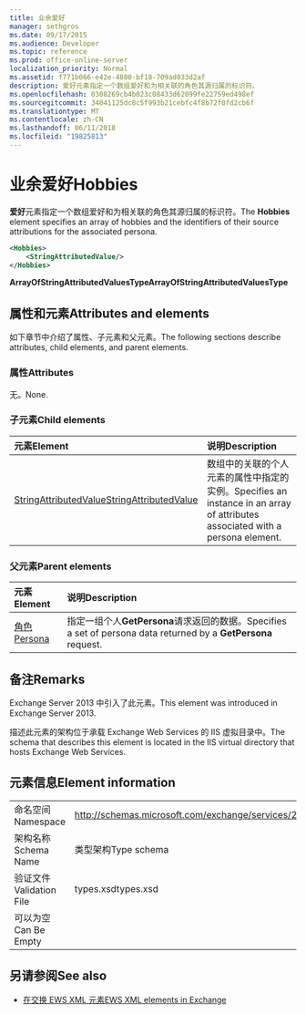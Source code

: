 ```yaml
---
title: 业余爱好
manager: sethgros
ms.date: 09/17/2015
ms.audience: Developer
ms.topic: reference
ms.prod: office-online-server
localization_priority: Normal
ms.assetid: f771b066-e42e-4880-bf18-709ad033d2af
description: 爱好元素指定一个数组爱好和为相关联的角色其源归属的标识符。
ms.openlocfilehash: 0308269cb4b023c08433d62099fe22759ed498ef
ms.sourcegitcommit: 34041125dc8c5f993b21cebfc4f8b72f0fd2cb6f
ms.translationtype: MT
ms.contentlocale: zh-CN
ms.lasthandoff: 06/11/2018
ms.locfileid: "19825813"
---
```

# <a name="hobbies"></a><span data-ttu-id="cf705-103">业余爱好</span><span class="sxs-lookup"><span data-stu-id="cf705-103">Hobbies</span></span>

<span data-ttu-id="cf705-104">**爱好**元素指定一个数组爱好和为相关联的角色其源归属的标识符。</span><span class="sxs-lookup"><span data-stu-id="cf705-104">The **Hobbies** element specifies an array of hobbies and the identifiers of their source attributions for the associated persona.</span></span> 
  
```XML
<Hobbies>
    <StringAttributedValue/>
</Hobbies>
```

 <span data-ttu-id="cf705-105">**ArrayOfStringAttributedValuesType**</span><span class="sxs-lookup"><span data-stu-id="cf705-105">**ArrayOfStringAttributedValuesType**</span></span>
## <a name="attributes-and-elements"></a><span data-ttu-id="cf705-106">属性和元素</span><span class="sxs-lookup"><span data-stu-id="cf705-106">Attributes and elements</span></span>

<span data-ttu-id="cf705-107">如下章节中介绍了属性、子元素和父元素。</span><span class="sxs-lookup"><span data-stu-id="cf705-107">The following sections describe attributes, child elements, and parent elements.</span></span>
  
### <a name="attributes"></a><span data-ttu-id="cf705-108">属性</span><span class="sxs-lookup"><span data-stu-id="cf705-108">Attributes</span></span>

<span data-ttu-id="cf705-109">无。</span><span class="sxs-lookup"><span data-stu-id="cf705-109">None.</span></span>
  
### <a name="child-elements"></a><span data-ttu-id="cf705-110">子元素</span><span class="sxs-lookup"><span data-stu-id="cf705-110">Child elements</span></span>

|<span data-ttu-id="cf705-111">**元素**</span><span class="sxs-lookup"><span data-stu-id="cf705-111">**Element**</span></span>|<span data-ttu-id="cf705-112">**说明**</span><span class="sxs-lookup"><span data-stu-id="cf705-112">**Description**</span></span>|
|:-----|:-----|
|[<span data-ttu-id="cf705-113">StringAttributedValue</span><span class="sxs-lookup"><span data-stu-id="cf705-113">StringAttributedValue</span></span>](stringattributedvalue.md) <br/> |<span data-ttu-id="cf705-114">数组中的关联的个人元素的属性中指定的实例。</span><span class="sxs-lookup"><span data-stu-id="cf705-114">Specifies an instance in an array of attributes associated with a persona element.</span></span>  <br/> |
   
### <a name="parent-elements"></a><span data-ttu-id="cf705-115">父元素</span><span class="sxs-lookup"><span data-stu-id="cf705-115">Parent elements</span></span>

|<span data-ttu-id="cf705-116">**元素**</span><span class="sxs-lookup"><span data-stu-id="cf705-116">**Element**</span></span>|<span data-ttu-id="cf705-117">**说明**</span><span class="sxs-lookup"><span data-stu-id="cf705-117">**Description**</span></span>|
|:-----|:-----|
|[<span data-ttu-id="cf705-118">角色</span><span class="sxs-lookup"><span data-stu-id="cf705-118">Persona</span></span>](persona.md) <br/> |<span data-ttu-id="cf705-119">指定一组个人**GetPersona**请求返回的数据。</span><span class="sxs-lookup"><span data-stu-id="cf705-119">Specifies a set of persona data returned by a **GetPersona** request.</span></span>  <br/> |
   
## <a name="remarks"></a><span data-ttu-id="cf705-120">备注</span><span class="sxs-lookup"><span data-stu-id="cf705-120">Remarks</span></span>

<span data-ttu-id="cf705-121">Exchange Server 2013 中引入了此元素。</span><span class="sxs-lookup"><span data-stu-id="cf705-121">This element was introduced in Exchange Server 2013.</span></span>
  
<span data-ttu-id="cf705-122">描述此元素的架构位于承载 Exchange Web Services 的 IIS 虚拟目录中。</span><span class="sxs-lookup"><span data-stu-id="cf705-122">The schema that describes this element is located in the IIS virtual directory that hosts Exchange Web Services.</span></span>
  
## <a name="element-information"></a><span data-ttu-id="cf705-123">元素信息</span><span class="sxs-lookup"><span data-stu-id="cf705-123">Element information</span></span>

|||
|:-----|:-----|
|<span data-ttu-id="cf705-124">命名空间</span><span class="sxs-lookup"><span data-stu-id="cf705-124">Namespace</span></span>  <br/> |http://schemas.microsoft.com/exchange/services/2006/types  <br/> |
|<span data-ttu-id="cf705-125">架构名称</span><span class="sxs-lookup"><span data-stu-id="cf705-125">Schema Name</span></span>  <br/> |<span data-ttu-id="cf705-126">类型架构</span><span class="sxs-lookup"><span data-stu-id="cf705-126">Type schema</span></span>  <br/> |
|<span data-ttu-id="cf705-127">验证文件</span><span class="sxs-lookup"><span data-stu-id="cf705-127">Validation File</span></span>  <br/> |<span data-ttu-id="cf705-128">types.xsd</span><span class="sxs-lookup"><span data-stu-id="cf705-128">types.xsd</span></span>  <br/> |
|<span data-ttu-id="cf705-129">可以为空</span><span class="sxs-lookup"><span data-stu-id="cf705-129">Can Be Empty</span></span>  <br/> ||
   
## <a name="see-also"></a><span data-ttu-id="cf705-130">另请参阅</span><span class="sxs-lookup"><span data-stu-id="cf705-130">See also</span></span>



- [<span data-ttu-id="cf705-131">在交换 EWS XML 元素</span><span class="sxs-lookup"><span data-stu-id="cf705-131">EWS XML elements in Exchange</span></span>](ews-xml-elements-in-exchange.md)

